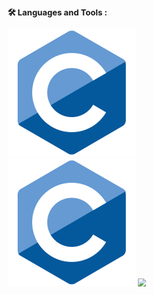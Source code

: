 ### :hammer_and_wrench: Languages and Tools :
<div>
<img src="https://raw.githubusercontent.com/devicons/devicon/1119b9f84c0290e0f0b38982099a2bd027a48bf1/icons/c/c-original.svg">
<img src="https://raw.githubusercontent.com/devicons/devicon/1119b9f84c0290e0f0b38982099a2bd027a48bf1/icons/c/c-original.svg">
<img src="[https://raw.githubusercontent.com/devicons/devicon/1119b9f84c0290e0f0b38982099a2bd027a48bf1/icons/c/c-original.svg](https://raw.githubusercontent.com/devicons/devicon/1119b9f84c0290e0f0b38982099a2bd027a48bf1/icons/linux/linux-original.svg)">
</div>
